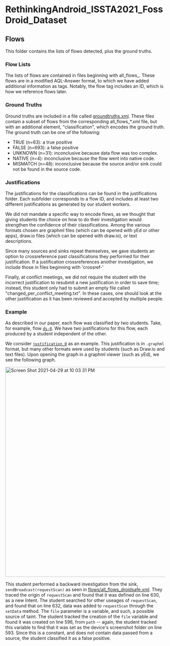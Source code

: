 # RethinkingAndroid_ISSTA2021_FossDroid_Dataset

## Flows

This folder contains the lists of flows detected, plus the ground truths.

### Flow Lists

The lists of flows are contained in files beginning with all_flows_. These flows are in a modified AQL-Answer format, to which we have added additional information as tags. Notably, the flow tag includes an ID, which is how we reference flows later.

### Ground Truths

Ground truths are included in a file called [groundtruths.xml](https://github.com/amordahl/fdroid_package/blob/ISSTA2021/flows/groundtruths.xml). These files contain a subset of flows from the corresponding all_flows_*.xml file, but with an additional element, "classification", which encodes the ground truth. The ground truth can be one of the following:

- TRUE (n=63): a true positive
- FALSE (n=693): a false positive
- UNKNOWN (n=31): inconclusive because data flow was too complex.
- NATIVE (n=4): inconclusive because the flow went into native code.
- MISMATCH (n=48): inconclusive because the source and/or sink could not be found in the source code.

### Justifications

The justifications for the classifications can be found in the justifications folder. Each subfolder corresponds to a flow ID, and includes at least two different justifications as generated by our student workers.

We did not mandate a specific way to encode flows, as we thought that giving students the choice on how to do their investigation would strengthen the confidence of their classifications. Among the various formats chosen are graphml files (which can be opened with yEd or other apps), draw.io files (which can be opened with draw.io), or text descriptions.

Since many sources and sinks repeat themselves, we gave students an option to crossreference past classifications they performed for their justification. If a justification crossreferences another investigation, we include those in files beginning with 'crossref-'

Finally, at conflict meetings, we did not require the student with the incorrect justification to resubmit a new justification in order to save time; instead, this student only had to submit an empty file called "changed_per_conflict_meeting.txt". In these cases, one should look at the other justification as it has been reviewed and accepted by multiple people.

### Example

As described in our paper, each flow was classified by two students. Take, for example, flow [`ds-0`](https://github.com/amordahl/fdroid_package/tree/ISSTA2021/flows/justifications/ds-0). We have two justifications for this flow, each produced by a student independent of the other.

We consider [`justification_0`](https://github.com/amordahl/fdroid_package/blob/ISSTA2021/flows/justifications/ds-0/justification_0/graph.graphml) as an example.  This justification is in `.graphml` format, but many other formats were used by students (such as Draw.io and text files). Upon opening the graph in a graphml viewer (such as yEd), we see the following graph.


<img width="660" alt="Screen Shot 2021-04-29 at 10 03 31 PM" src="https://user-images.githubusercontent.com/9604243/116643465-bf6f4280-a936-11eb-9e67-7947b8224440.png">



This student performed a backward investigation from the sink, `sendBroadcast(requestScan)` as seen in [flows/all_flows_droidsafe.xml](https://github.com/amordahl/fdroid_package/blob/ISSTA2021/flows/all_flows_droidsafe.xml). They traced the origin of `requestScan` and found that it was defined on line 630, as a new Intent. The student searched for other useages of `requestScan`, and found that on line 632, data was added to `requestScan` through the `setData` method. The `file` parameter is a variable, and such, a possible source of taint. The student tracked the creation of the `file` variable and found it was created on line 596, from `path` -- again, the student tracked this variable to find that it was set as the device's screenshot folder on line 593. Since this is a constant, and does not contain data passed from a source, the student classified it as a false positive.
